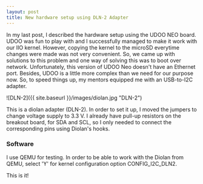 ```yaml
---
layout: post
title: New hardware setup using DLN-2 Adapter
---
```


In my last post, I described the hardware setup using the UDOO NEO board. UDOO was fun to play with and I successfully managed to make it work with our IIO kernel. However, copying the kernel to the microSD everytime changes were made was not very convenient. So, we came up with solutions to this problem and one way of solving this was to boot over network. Unfortunately, this version of UDOO Neo doesn't have an Ethernet port. Besides, UDOO is a little more complex than we need for our purpose now. So, to speed things up, my mentors equipped me with an USB-to-I2C adapter. 

![DLN-2]({{ site.baseurl }}/images/diolan.jpg "DLN-2")

This is a diolan adapter (DLN-2). In order to set it up, I moved the jumpers to change voltage supply to 3.3 V. I already have pull-up resistors on the breakout board, for SDA and SCL, so I only needed to connect the corresponding pins using Diolan's hooks.

### Software

I use QEMU for testing. In order to be able to work with the Diolan from QEMU, select 'Y' for kernel configuration option CONFIG_I2C_DLN2.

This is it!



